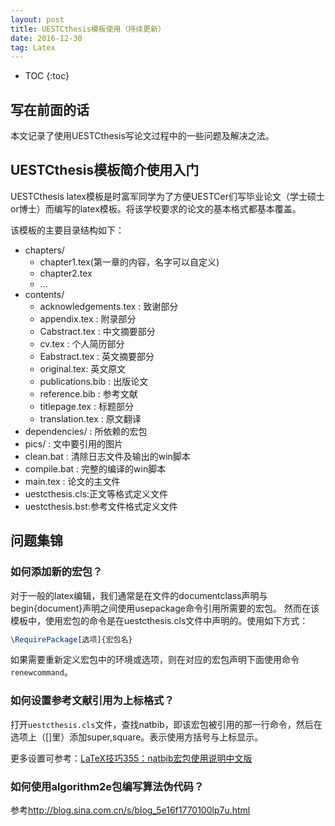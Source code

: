```yaml
---
layout: post
title: UESTCthesis模板使用（持续更新）
date: 2016-12-30
tag: Latex
---
```


* TOC 
{:toc}


## 写在前面的话

本文记录了使用UESTCthesis写论文过程中的一些问题及解决之法。


## UESTCthesis模板简介使用入门

UESTCthesis latex模板是时富军同学为了方便UESTCer们写毕业论文（学士硕士or博士）而编写的latex模板。将该学校要求的论文的基本格式都基本覆盖。

该模板的主要目录结构如下：


- chapters/
	- chapter1.tex(第一章的内容，名字可以自定义)
	- chapter2.tex
	- ...
- contents/
	- acknowledgements.tex : 致谢部分
	- appendix.tex : 附录部分
	- Cabstract.tex : 中文摘要部分
	- cv.tex : 个人简历部分
	- Eabstract.tex : 英文摘要部分
	- original.tex: 英文原文
	- publications.bib : 出版论文
	- reference.bib : 参考文献
	- titlepage.tex : 标题部分
	- translation.tex : 原文翻译
- dependencies/ : 所依赖的宏包
- pics/ : 文中要引用的图片
- clean.bat : 清除日志文件及输出的win脚本
- compile.bat : 完整的编译的win脚本
- main.tex : 论文的主文件
- uestcthesis.cls:正文等格式定义文件
- uestcthesis.bst:参考文件格式定义文件



## 问题集锦

### 如何添加新的宏包？

对于一般的latex编辑，我们通常是在文件的documentclass声明与begin{document}声明之间使用usepackage命令引用所需要的宏包。
然而在该模板中，使用宏包的命令是在uestcthesis.cls文件中声明的。使用如下方式：

```latex
\RequirePackage[选项]{宏包名}
```

如果需要重新定义宏包中的环境或选项，则在对应的宏包声明下面使用命令```renewcommand```。


### 如何设置参考文献引用为上标格式？

打开```uestcthesis.cls```文件，查找natbib，即该宏包被引用的那一行命令，然后在选项上（[]里）添加super,square。表示使用方括号与上标显示。

更多设置可参考：<a href="http://blog.sina.com.cn/s/blog_5e16f1770100lqh2.html">LaTeX技巧355：natbib宏包使用说明中文版</a>


### 如何使用algorithm2e包编写算法伪代码？

参考<a href="http://blog.sina.com.cn/s/blog_5e16f1770100lp7u.html">http://blog.sina.com.cn/s/blog_5e16f1770100lp7u.html</a>


